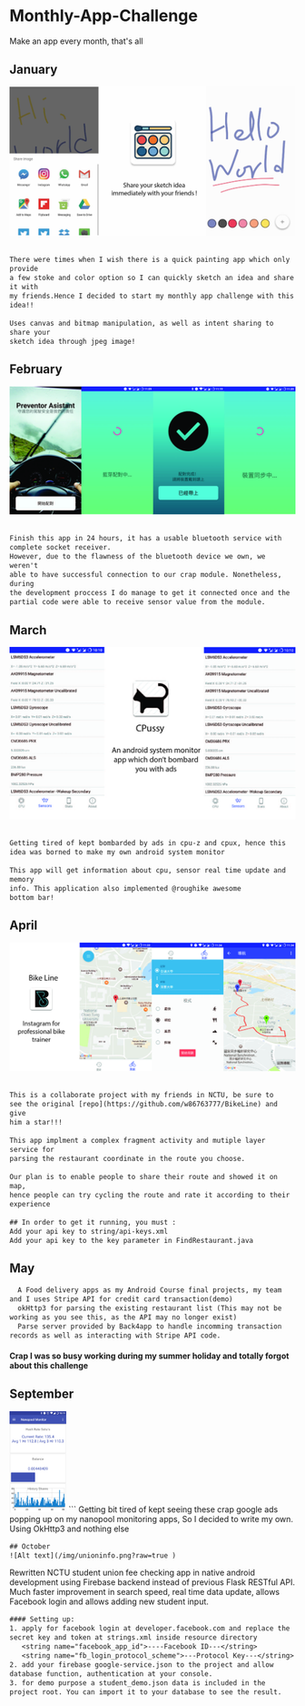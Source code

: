 # Monthly-App-Challenge

Make an app every month, that's all


##  January
![Alt text](/img/painting.jpg?raw=true "Optional Title")
```

There were times when I wish there is a quick painting app which only provide 
a few stoke and color option so I can quickly sketch an idea and share it with 
my friends.Hence I decided to start my monthly app challenge with this idea!!

Uses canvas and bitmap manipulation, as well as intent sharing to share your 
sketch idea through jpeg image!

```
## February
![Alt text](/img/bluetooth.jpg?raw=true "Optional Title")
```

Finish this app in 24 hours, it has a usable bluetooth service with 
complete socket receiver. 
However, due to the flawness of the bluetooth device we own, we weren't 
able to have successful connection to our crap module. Nonetheless, during 
the development proccess I do manage to get it connected once and the 
partial code were able to receive sensor value from the module.

```

## March
![Alt text](/img/cpussy.jpg?raw=true "Optional Title")
```

Getting tired of kept bombarded by ads in cpu-z and cpux, hence this 
idea was borned to make my own android system monitor 

This app will get information about cpu, sensor real time update and memory 
info. This application also implemented @roughike awesome 
bottom bar!

```

## April
![Alt text](/img/bikeline.jpg?raw=true "Optional Title")
```

This is a collaborate project with my friends in NCTU, be sure to 
see the original [repo](https://github.com/w86763777/BikeLine) and give
him a star!!!

This app implment a complex fragment activity and mutiple layer service for
parsing the restaurant coordinate in the route you choose. 

Our plan is to enable people to share their route and showed it on map, 
hence people can try cycling the route and rate it according to their 
experience

## In order to get it running, you must :
Add your api key to string/api-keys.xml 
Add your api key to the key parameter in FindRestaurant.java

```

## May
```
  A Food delivery apps as my Android Course final projects, my team and I uses Stripe API for credit card transaction(demo)
  okHttp3 for parsing the existing restaurant list (This may not be working as you see this, as the API may no longer exist)
  Parse server provided by Back4app to handle incomming transaction records as well as interacting with Stripe API code.
```

#### Crap I was so busy working during my summer holiday and totally forgot about this challenge

## September
<img src="/img/nanopool.png" width="100">
```
  Getting bit tired of kept seeing these crap google ads popping up on my nanopool monitoring apps,
  So I decided to write my own. Using OkHttp3 and nothing else

```
## October 
![Alt text](/img/unioninfo.png?raw=true )

```
   Rewritten NCTU student union fee checking app in native android development using Firebase backend 
   instead of previous Flask RESTful API. Much faster improvement in search speed, real time data 
   update, allows Facebook login and allows adding new student input. 
   
```
#### Setting up:
1. apply for facebook login at developer.facebook.com and replace the secret key and token at strings.xml inside resource directory
   <string name="facebook_app_id">----Facebook ID---</string>
   <string name="fb_login_protocol_scheme">---Protocol Key---</string>
2. add your firebase google-service.json to the project and allow database function, authentication at your console.
3. for demo purpose a student_demo.json data is included in the project root. You can import it to your database to see the result. 



